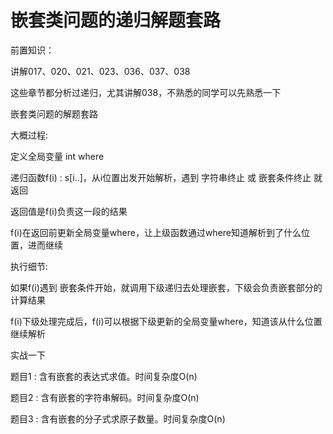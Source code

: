 # 嵌套类问题的递归解题套路

前置知识：

讲解017、020、021、023、036、037、038

这些章节都分析过递归，尤其讲解038，不熟悉的同学可以先熟悉一下

嵌套类问题的解题套路

大概过程:

定义全局变量 int where

递归函数f(i) : s[i..]，从i位置出发开始解析，遇到 字符串终止 或 嵌套条件终止 就返回

返回值是f(i)负责这一段的结果

f(i)在返回前更新全局变量where，让上级函数通过where知道解析到了什么位置，进而继续

执行细节:

如果f(i)遇到 嵌套条件开始，就调用下级递归去处理嵌套，下级会负责嵌套部分的计算结果

f(i)下级处理完成后，f(i)可以根据下级更新的全局变量where，知道该从什么位置继续解析

实战一下

题目1 : 含有嵌套的表达式求值。时间复杂度O(n)

题目2 : 含有嵌套的字符串解码。时间复杂度O(n)

题目3 : 含有嵌套的分子式求原子数量。时间复杂度O(n)

